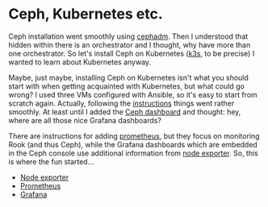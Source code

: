 # Ceph, Kubernetes etc.

Ceph installation went smoothly using 
[cephadm](https://docs.ceph.com/en/quincy/cephadm/install/#cephadm-deploying-new-cluster).
Then I understood that hidden within there is an orchestrator and I thought,
why have more than one orchestrator. So let's install Ceph on Kubernetes
([k3s](https://k3s.io/), to be precise) I wanted to learn about Kubernetes 
anyway.

Maybe, just maybe, installing Ceph on Kubernetes isn't what you should
start with when getting acquainted with Kubernetes, but what could go wrong?
I used three VMs configured with Ansible, so it's easy to start from scratch
again. Actually, following the 
[instructions](https://rook.io/docs/rook/v1.10/Getting-Started/quickstart/#tldr)
things went rather smoothly. At least until I added the 
[Ceph dashboard](https://rook.io/docs/rook/v1.10/Storage-Configuration/Monitoring/ceph-dashboard/)
and thought: hey, where are all those nice Grafana dashboards?

There are instructions for adding 
[prometheus](https://rook.io/docs/rook/v1.10/Storage-Configuration/Monitoring/ceph-monitoring/),
but they focus on monitoring Rook (and thus Ceph), while the Grafana dashboards
which are embedded in the Ceph console use additional information from 
[node exporter](https://github.com/prometheus/node_exporter). So, this is
where the fun started...

 * [Node exporter](10_node-exporter/)
 * [Prometheus](20_prometheus/)
 * [Grafana](30_grafana)
 